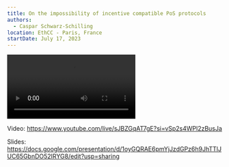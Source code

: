 ```yaml
---
title: On the impossibility of incentive compatible PoS protocols
authors:
  - Caspar Schwarz-Schilling
location: EthCC - Paris, France
startDate: July 17, 2023
---
```


<video src="https://www.youtube.com/live/sJBZGqAT7gE?si=vSp2s4WPl2zBusJa"></video>

Video: <https://www.youtube.com/live/sJBZGqAT7gE?si=vSp2s4WPl2zBusJa>

Slides: <https://docs.google.com/presentation/d/1oyGQRAE6pmYjJzdGPz6h9JhTTlJUC65GbnDO52IRYG8/edit?usp=sharing>
